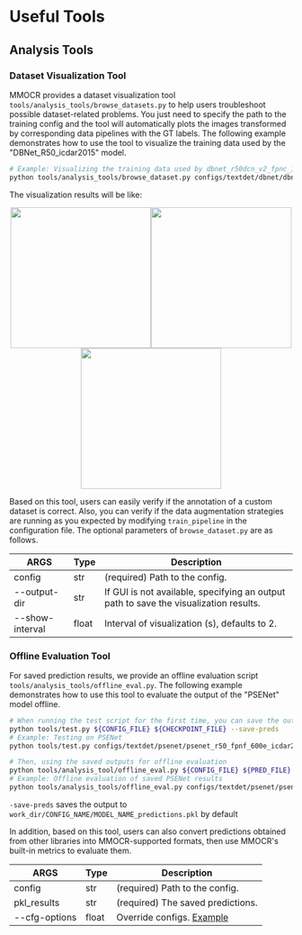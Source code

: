 # Useful Tools

## Analysis Tools

### Dataset Visualization Tool

MMOCR provides a dataset visualization tool `tools/analysis_tools/browse_datasets.py` to help users troubleshoot possible dataset-related problems. You just need to specify the path to the training config and the tool will automatically plots the images transformed by corresponding data pipelines with the GT labels. The following example demonstrates how to use the tool to visualize the training data used by the "DBNet_R50_icdar2015" model.

```Bash
# Example: Visualizing the training data used by dbnet_r50dcn_v2_fpnc_1200e_icadr2015
python tools/analysis_tools/browse_dataset.py configs/textdet/dbnet/dbnet_r50dcnv2_fpnc_1200e_icdar2015.py
```

The visualization results will be like:

<center class="half">
    <img src="https://user-images.githubusercontent.com/24622904/187611542-01e9aa94-fc12-4756-964b-a0e472522a3a.jpg" width="250"/><img src="https://user-images.githubusercontent.com/24622904/187611555-3f5ea616-863d-4538-884f-bccbebc2f7e7.jpg" width="250"/><img src="https://user-images.githubusercontent.com/24622904/187611581-88be3970-fbfe-4f62-8cdf-7a8a7786af29.jpg" width="250"/>
</center>

Based on this tool, users can easily verify if the annotation of a custom dataset is correct. Also, you can verify if the data augmentation strategies are running as you expected by modifying `train_pipeline` in the configuration file. The optional parameters of `browse_dataset.py` are as follows.

| ARGS            | Type  | Description                                                                           |
| --------------- | ----- | ------------------------------------------------------------------------------------- |
| config          | str   | (required) Path to the config.                                                        |
| --output-dir    | str   | If GUI is not available, specifying an output path to save the visualization results. |
| --show-interval | float | Interval of visualization (s), defaults to 2.                                         |

### Offline Evaluation Tool

For saved prediction results, we provide an offline evaluation script `tools/analysis_tools/offline_eval.py`. The following example demonstrates how to use this tool to evaluate the output of the "PSENet" model offline.

```Bash
# When running the test script for the first time, you can save the output of the model by specifying the --save-preds parameter
python tools/test.py ${CONFIG_FILE} ${CHECKPOINT_FILE} --save-preds
# Example: Testing on PSENet
python tools/test.py configs/textdet/psenet/psenet_r50_fpnf_600e_icdar2015.py epoch_600.pth --save-preds

# Then, using the saved outputs for offline evaluation
python tools/analysis_tool/offline_eval.py ${CONFIG_FILE} ${PRED_FILE}
# Example: Offline evaluation of saved PSENet results
python tools/analysis_tools/offline_eval.py configs/textdet/psenet/psenet_r50_fpnf_600e_icdar2015.py work_dirs/psenet_r50_fpnf_600e_icdar2015/epoch_600.pth_predictions.pkl
```

`-save-preds` saves the output to `work_dir/CONFIG_NAME/MODEL_NAME_predictions.pkl` by default

In addition, based on this tool, users can also convert predictions obtained from other libraries into MMOCR-supported formats, then use MMOCR's built-in metrics to evaluate them.

| ARGS          | Type  | Description                       |
| ------------- | ----- | --------------------------------- |
| config        | str   | (required) Path to the config.    |
| pkl_results   | str   | (required) The saved predictions. |
| --cfg-options | float | Override configs. [Example](<>)   |
